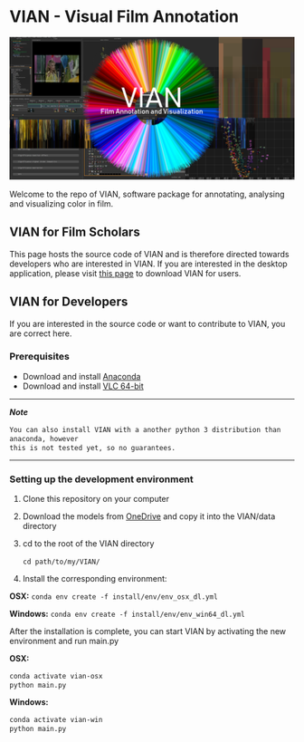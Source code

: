 # VIAN - Visual Film Annotation

![alt text](qt_ui/images/github-title.png)

Welcome to the repo of VIAN, software package for annotating, analysing and 
visualizing color in film. 

## VIAN for Film Scholars
This page hosts the source code of VIAN and is therefore directed towards developers who are interested in VIAN. 
If you are interested in the desktop application, please visit 
[this page](http://ercwebapp.westeurope.cloudapp.azure.com/vian) 
to download VIAN for users. 

## VIAN for Developers
If you are interested in the source code or want to contribute to VIAN, you are correct here. 

### Prerequisites
- Download and install [Anaconda](https://www.anaconda.com/distribution/)
- Download and install [VLC 64-bit](https://www.videolan.org/vlc/index.html)

---

***Note***

    You can also install VIAN with a another python 3 distribution than anaconda, however
    this is not tested yet, so no guarantees. 
    
---

### Setting up the development environment
1. Clone this repository on your computer
2. Download the models from [OneDrive](https://1drv.ms/f/s!Avol1nnS24kLldQ6sI0KucWUrWWF6g) and copy it into the VIAN/data directory
3. cd to the root of the VIAN directory

    ```cd path/to/my/VIAN/```

4. Install the corresponding environment:

<b>OSX:</b>
```conda env create -f install/env/env_osx_dl.yml``` 

<b>Windows:</b>
```conda env create -f install/env/env_win64_dl.yml``` 

After the installation is complete, you can start VIAN by activating the new environment
and run main.py

<b>OSX:</b>
````
conda activate vian-osx
python main.py
````

<b>Windows:</b>
````
conda activate vian-win
python main.py
````

